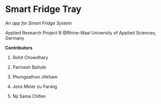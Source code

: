# Smart Fridge Tray

_An app for Smart Fridge System_

Applied Research Project B @Rhine-Waal University of Applied Sciences, Germany

**Contributors**

1. Rohit Chowdhary

2. Parinesh Baitule

3. Phongsathon Jitkham

4. Jens Meier zu Farwig

5. Nji Sama Chifen
